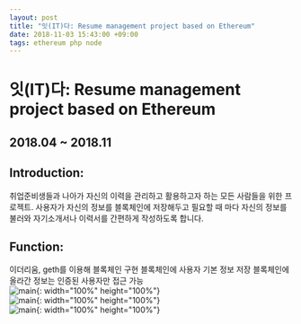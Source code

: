 ```yaml
---
layout: post
title: "잇(IT)다: Resume management project based on Ethereum"
date: 2018-11-03 15:43:00 +09:00
tags: ethereum php node
---
```


# 잇(IT)다: Resume management project based on Ethereum

## 2018.04 ~ 2018.11

## Introduction:
취업준비생들과 나아가 자신의 이력을 관리하고 활용하고자 하는 모든 사람들을 위한 프로젝트.
사용자가 자신의 정보를 블록체인에 저장해두고 필요할 때 마다 자신의 정보를 불러와 자기소개서나 이력서를 간편하게 작성하도록 합니다.

## Function:
이더리움, geth를 이용해 블록체인 구현
블록체인에 사용자 기본 정보 저장
블록체인에 올라간 정보는 인증된 사용자만 접근 가능
<br />![main](https://user-images.githubusercontent.com/48206157/66799299-7c639f00-ef4b-11e9-83df-f0f038a14a8e.png){: width="100%" height="100%"}
<br />![main](https://user-images.githubusercontent.com/48206157/66799275-5d650d00-ef4b-11e9-8ff4-baa31d6878f4.png){: width="100%" height="100%"}
<br />![main](https://user-images.githubusercontent.com/48206157/66799278-67870b80-ef4b-11e9-85c2-d349f8aaebfb.png){: width="100%" height="100%"}